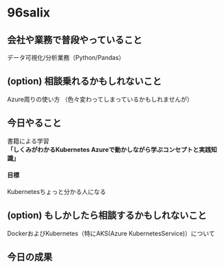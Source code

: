 # 96salix

## 会社や業務で普段やっていること
データ可視化/分析業務（Python/Pandas）

## (option) 相談乗れるかもしれないこと
Azure周りの使い方
（色々変わってしまっているかもしれませんが）

## 今日やること
書籍による学習  
**「しくみがわかるKubernetes Azureで動かしながら学ぶコンセプトと実践知識」**

#### 目標
Kubernetesちょっと分かる人になる

## (option) もしかしたら相談するかもしれないこと
DockerおよびKubernetes（特にAKS(Azure KubernetesService)）について

## 今日の成果
